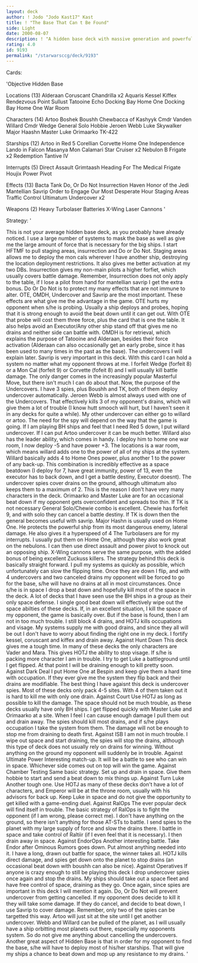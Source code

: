 ```yaml
---
layout: deck
author: ! Jodo "Jodo Kast17" Kast
title: ! "The Base That Can t Be Found"
side: Light
date: 2000-08-07
description: ! "A hidden base deck with massive generation and powerful ships, plus fast drains."
rating: 4.0
id: 9193
permalink: "/starwarsccg/deck/9193"
---
```

Cards: 

'Objective Hidden Base

Locations (13)
Alderaan
Coruscant
Chandrilla x2
Aquaris
Kessel
Kiffex
Rendezvous Point
Sullust
Tatooine
Echo Docking Bay
Home One Docking Bay
Home One War Room

Characters (14)
Artoo
Boshek
Boushh
Chewbacca of Kashyyk
Cmdr Vanden Willard
Cmdr Wedge
General Solo
Hobbie
Jeroen Webb
Luke Skywalker
Major Haashn
Master Luke
Orimaarko
TK-422

Starships (12)
Artoo in Red 5
Corellian Corvette
Home One
Independence
Lando in Falcon
Masanya
Mon Calamari Star Cruiser x2
Nebulon B Frigate x2
Redemption
Tantive IV

Interrupts (5)
Direct Assault
Grimtaash
Heading For The Medical Frigate
Houjix
Power Pivot

Effects (13)
Bacta Tank
Do, Or Do Not
Insurrection
Haven
Honor of the Jedi
Mantellian Savrip
Order to Engage
Our Most Desperate Hour
Staging Areas
Traffic Control
Ultimatum
Undercover x2

Weapons (2)
Heavy Turbolaser Batteries
X-Wing Laser Cannons
'

Strategy: '

   This is not your average hidden base deck, as you probably have already noticed.  I use a large number of systems to mask the base as well as give me the large amount of force that is necessary for the big ships.
   I start HFTMF to pull staging areas, insurrection and Do or Do Not.	Staging areas allows me to deploy the mon cals wherever I have another ship, destroying the location deployment restrictions.  It also gives me better activation at my two DBs.  Insurrection gives my non-main pilots a higher forfiet, which usually covers battle damage.  Remember, Insurrection does not only apply to the table, if I lose a pilot from hand for mantellian savrip I get the extra bonus.  Do Or Do Not is to protect my many effects that are not immune to alter.  OTE, OMDH, Undercover and Savrip are the most important.  These effects are what give me the advantage in the game.
   OTE hurts my opponent when s/he is probing.	Usually a ship deploys and probes, hoping that it is strong enough to avoid the beat down until it can get out.  With OTE that probe will cost them three force, plus the card that is one the table.  It also helps avoid an Executor/Any other ship stand off that gives me no drains and neither side can battle with.  OMDH is for retrieval, which explains the purpose of Tatooine and Alderaan, besides their force activation (Alderaan can also occasionally get an early probe, since it has been used to many times in the past as the base).  The undercovers I will explain later.  Savrip is very important in this deck.  With this card I can hold a system no matter what my opponent throws at me.  I forfeit Wedge (forfeit 8) or a Mon Cal (forfeit 9) or Corvette (fofeit 8) and I will usually kill battle damage.  The only danger comes in the increasingly popular Masterful Move, but there isn't much I can do about that.
   Now, the purpose of the Undercovers.  I have 3 spies, plus Boushh and TK, both of them deploy undercover automatically.  Jeroen Webb is almost always used with one of the Undercovers.  That effectively kills 3 of my opponent's drains, which will give them a lot of trouble (I know hutt smooch will hurt, but I haven't seen it in any decks for quite a while).  My other undercover can either go to willard or artoo.  The need for the spy will depend on the way that the game is going.  If I am playing BH ships and feel that I need Red 5 down, I put willard undercover.  If I can put Artoo undercover it can be much better.  Willard also has the leader ability, which comes in handy.  I deploy him to home one war room, I now deploy -5 and have power +3.	The locations is a war room, which means willard adds one to the power of all of my ships at the system.  Willard basically adds 4 to Home Ones power, plus another 1 to the power of any back-up.  This combination is incredibly effective as a space beatdown (I deploy for 7, have great immunity, power of 13, even the executor has to back down, and I get a battle destiny, Executor doesnt).
   The undercover spies cover drains on the ground, although ultimatum also keeps them to a maximum of 2.  This is the reason I don't have very many characters in the deck.  Orimaarko and Master Luke are for an occasional beat down if my opponent gets overconfident and spreads too thin.  If TK is not necessary General Solo/Chewie combo is excellent.  Chewie has forfeit 9, and with solo they can cancel a battle destiny.  If TK is down then the general becomes useful with savrip.
   Major Hashn is usually used on Home One.  He protects the powerful ship from its most dangerous enemy, lateral damage.  He also gives it a hyperspeed of 4	The Turbolasers are for my interrupts.	I usually put them on Home One, although they also work great on the nebulons.	I can then use direct assault and power pivot to knock out an opposing ship.  X-Wing cannons serve the same purpose, with the added bonus of being excellent Zuckuss killers.
   The strategy behind this deck is basically straight forward.  I pull my systems as quickly as possible, which unfortunately can slow the flipping time.  Once they are down I flip, and with 4 undercovers and two canceled drains my opponent will be forced to go for the base, s/he will have no drains at all in most circumstances.  Once s/he is in space I drop a beat down and hopefully kill most of the space in the deck.  A lot of decks that I have seen use the BH ships in a group as their only space defense.  I single good beat down will effectively wipe out the space abilties of these decks.  If, in an excellent situation, I kill the space of my opponent, the game is basically over.  But if the base is found, then I am not in too much trouble.  I still block 4 drains, and HOTJ kills occupations and visage.  My systems supply me with good drains, and since they all will be out I don't have to worry about finding the right one in my deck.  I fortify kessel, coruscant and kiffex and drain away.
Against Hunt Down This deck gives me a tough time.  In many of these decks the only characters are Vader and Mara.  This gives HOTJ the ability to stop visage.  If s/he is packing more character I am in trouble.  I try to get Luke a battleground until I get flipped.  At that point I will be draining enough to kill pretty soon.
Against Dark Deal  I put Home One at Bespin and keep give them a hard time with occupation.  If they ever give me the system they flip back and their drains are modifiable.  The best thing I have agaisnt this deck is undercover spies.  Most of these decks only pack 4-5 sites.  With 4 of them taken out it is hard to kill me with only one drain.
Against Court Use HOTJ as long as possible to kill the damage.  The space should not be much trouble, as these decks usually have only BH ships.  I get flipped quickly with Master Luke and Orimaarko at a site.  When I feel I can cause enough damage I pull them out and drain away.  The spies should kill most drains, and if s/he plays occupation I take the system from them.  The damage will not be enough to stop me from draining to death first.
Against ISB I am not in much trouble.	I wipe out space and start draining, the spies will stop the drains, although this type of deck does not usually rely on drains for winning.  Without anything on the ground my opponent will suddenly be in trouble.
Against Ultimate Power Interesting match-up.  It will be a battle to see who can win in space.  Whichever side comes out on top will win the game.
Against Chamber Testing Same basic strategy.  Set up and drain in space.  Give them hobbie to start and send a beat down to mix things up.
Against Turn Luke Another tough one.  Use HOTJ as many of these decks don't have a lot of characters, and Emperor will be at the throne room, usually with his advisors for back up.	Keep Luke in space and do not give the opportunity to get killed with a game-ending duel.
Against RalOps The ever popular deck will find itself in trouble.  The basic strategy of RalOps is to fight the opponent (if I am wrong, please correct me).  I don't have anything on the ground, so there isn't anything for those AT-STs to battle.  I send spies to the planet with my large supply of force and slow the drains there.	I battle in space and take control of Raltiir (if I even feel that it is necessary).  I then drain away in space.
Against EndorOps Another interesting battle.  Take Endor after Ominous Rumors goes down.  Put almost anything needed into it.	I have a long, drawn out battle for space, the winner takes all.  HOTJ kills direct damage, and spies get down onto the planet to stop drains (an occasional beat down with boushh can also be nice).
Against Operatives If anyone is crazy enough to still be playing this deck I drop undercover spies once again and stop the drains.  My ships should take out a space fleet and have free control of space, draining as they go.
     Once again, since spies are important in this deck I will mention it again.  Do, Or Do Not will prevent undercover from getting cancelled.  If my opponent does decide to kill it they will take some damage.  If they do cancel, and decide to beat down, I use Savrip to cover damage.  Remember, only two of the spies can be targetted this way.  Artoo will just sit at the site until I get another undercover.  Webb and Willard can be pulled of the planet, as I will usually have a ship orbitting most planets out there, especially my opponents system.  So do not give me anything about cancelling the undercovers.
   Another great aspect of Hidden Base is that in order for my opponent to find the base, s/he will have to deploy most of his/her starships.  That will give my ships a chance to beat down and mop up any resistance to my drains.
'
